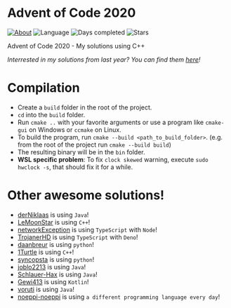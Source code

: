 # Advent of Code 2020

[![About](https://img.shields.io/badge/Advent%20of%20Code-2020-brightgreen)](https://adventofcode.com/2020/about)
![Language](https://img.shields.io/badge/Language-C%2B%2B-orange)
![Days completed](https://img.shields.io/badge/Days%20completed-19-red)
![Stars](https://img.shields.io/badge/Stars-38-yellow)

Advent of Code 2020 - My solutions using C++

*Interrested in my solutions from last year? You can find them [here](https://github.com/andi-makes/AdventOfCode2019)!*

# Compilation
 * Create a `build` folder in the root of the project.
 * `cd` into the `build` folder.
 * Run `cmake ..` with your favorite arguments or use a program like `cmake-gui` on Windows or `ccmake` on Linux.
 * To build the program, run `cmake --build <path_to_build_folder>`. (e.g. from the root of the project run `cmake --build build`)
 * The resulting binary will be in the `bin` folder.
 * **WSL specific problem**: To fix `clock skewed` warning, execute `sudo hwclock -s`, that should fix it for a while.


# Other awesome solutions!
 * [derNiklaas](https://github.com/derNiklaas/AoC-2020) is using `Java`!
 * [LeMoonStar](https://github.com/LeMoonStar/AoC20) is using `C++`!
 * [networkException](https://github.com/networkException/AdventOfCode) is using `TypeScript` with `Node`!
 * [TrojanerHD](https://github.com/TrojanerHD/AdventofCode2020) is using `TypeScript` with `Deno`!
 * [daanbreur](https://github.com/daanbreur/AdventofCode) is using `python`!
 * [1Turtle](https://github.com/1Turtle/AdventOfCode2020) is using `C++`!
 * [syncopsta](https://github.com/syncopsta/aoc_2020) is using `python`!
 * [joblo2213](https://github.com/joblo2213/AdventOfCode2020) is using `Java`!
 * [Schlauer-Hax](https://github.com/Schlauer-Hax/advent-of-code) is using `Java`!
 * [Gewi413](https://github.com/Gewi413/AdventOfCode) is using `Kotlin`!
 * [voruti](https://github.com/voruti/MyAoCSolutions) is using `Java`!
 * [noeppi-noeppi](https://github.com/noeppi-noeppi/aoc) is using `a different programming language every day`!
